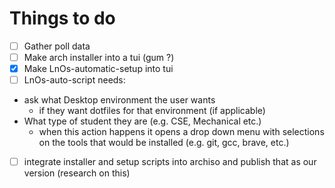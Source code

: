 # Things to do

- [ ] Gather poll data
- [ ] Make arch installer into a tui (gum ?)
- [X] Make LnOs-automatic-setup into tui
- [ ] LnOs-auto-script needs:
* ask what Desktop environment the user wants
    * if they want dotfiles for that environment (if applicable)
* What type of student they are (e.g. CSE, Mechanical etc.)
    * when this action happens it opens a drop down menu with selections on the tools that would be installed (e.g. git, gcc, brave, etc.)
- [ ] integrate installer and setup scripts into archiso and publish that as our version (research on this)
